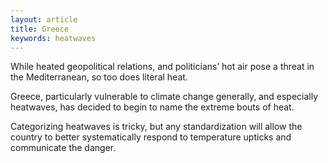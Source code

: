 ```yaml
---
layout: article
title: Greece
keywords: heatwaves
---
```


While heated geopolitical relations, and politicians’ hot air pose a threat in the Mediterranean, so too does literal heat.

Greece, particularly vulnerable to climate change generally, and especially heatwaves, has decided to begin to name the extreme bouts of heat.

Categorizing heatwaves is tricky, but any standardization will allow the country to better systematically respond to temperature upticks and communicate the danger.
